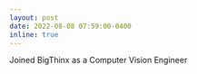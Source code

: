 ```yaml
---
layout: post
date: 2022-08-08 07:59:00-0400
inline: true
---
```


Joined BigThinx as a Computer Vision Engineer